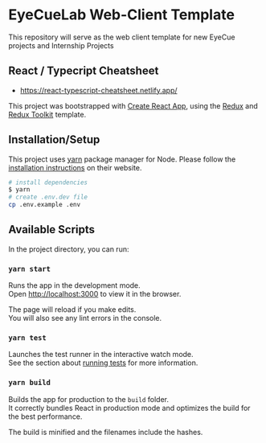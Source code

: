 # EyeCueLab Web-Client Template

This repository will serve as the web client template for new EyeCue projects and Internship Projects

## React / Typecript Cheatsheet

- https://react-typescript-cheatsheet.netlify.app/

This project was bootstrapped with [Create React App](https://github.com/facebook/create-react-app), using the [Redux](https://redux.js.org/) and [Redux Toolkit](https://redux-toolkit.js.org/) template.

## Installation/Setup

This project uses [yarn](https://yarnpkg.com/) package manager for Node. Please follow the [installation instructions](https://yarnpkg.com/getting-started/install) on their website.

```bash
# install dependencies
$ yarn
# create .env.dev file
cp .env.example .env
```

## Available Scripts

In the project directory, you can run:

### `yarn start`

Runs the app in the development mode.<br />
Open [http://localhost:3000](http://localhost:3000) to view it in the browser.

The page will reload if you make edits.<br />
You will also see any lint errors in the console.

### `yarn test`

Launches the test runner in the interactive watch mode.<br />
See the section about [running tests](https://facebook.github.io/create-react-app/docs/running-tests) for more information.

### `yarn build`

Builds the app for production to the `build` folder.<br />
It correctly bundles React in production mode and optimizes the build for the best performance.

The build is minified and the filenames include the hashes.<br />
